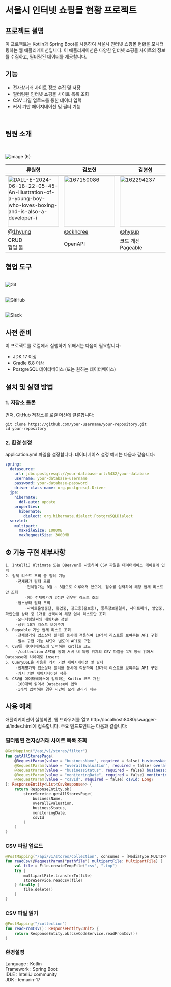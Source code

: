 # 서울시 인터넷 쇼핑몰 현황 프로젝트

## 프로젝트 설명

이 프로젝트는 Kotlin과 Spring Boot를 사용하여 서울시 인터넷 쇼핑몰 현황을 모니터링하는 웹 애플리케이션입니다. 이 애플리케이션은 다양한 인터넷 쇼핑몰 사이트의 정보를 수집하고, 필터링된 데이터를 제공합니다.

## 기능

- 전자상거래 사이트 정보 수집 및 저장
- 필터링된 인터넷 쇼핑몰 사이트 목록 조회
- CSV 파일 업로드를 통한 데이터 입력
- 커서 기반 페이지네이션 및 필터 기능

<br/>

## 팀원 소개

<br/>

![image (6)](https://github.com/seoul-e-commerce-monitor/seoul-e-commerce-monitor/assets/161712242/289e90fd-f1a3-4c4f-a74f-a71b62604c4c)
<table align=center>
    <thead>
        <tr >
            <th style="text-align:center;" >류원형</th>
            <th style="text-align:center;" >김보현</th>
            <th style="text-align:center;" >김형섭</th>
            <th style="text-align:center;" >하지호</th>
        </tr>
    </thead>
    <tbody>
        <tr>
<td><a href="https://ibb.co/XytT1N0"><img width="160" src="https://i.ibb.co/SQBpbWY/DALL-E-2024-06-18-22-05-45-An-illustration-of-a-young-boy-who-loves-boxing-and-is-also-a-developer-i.png" alt="DALL-E-2024-06-18-22-05-45-An-illustration-of-a-young-boy-who-loves-boxing-and-is-also-a-developer-i" border="0"></a></td>
<td><a href="https://imgbb.com/"><img width="160" src="https://i.ibb.co/gDq6WWR/167150086.png" alt="167150086" border="0"></a></td>
<td><a href="https://imgbb.com/"><img width="160" src="https://i.ibb.co/z4t29cZ/162294237.png" alt="162294237" border="0"></a></td>
<td><a href="https://imgbb.com/"><img width="160" src="https://i.ibb.co/jgBGtBw/162549235.png" alt="162549235" border="0"></a></td>
        </tr>
        <tr>
            <td><a href="https://github.com/1hyung">@1hyung</a></td>
            <td><a href="https://github.com/ckhcree">@ckhcree</a></td>
            <td><a href="https://github.com/hysup">@hysup</a></td>
            <td><a href="https://github.com/HJH1111">@HJH1111</a></td>
        </tr>
        <tr>
            <td width="160">CRUD<br>협업 툴 </td>
            <td width="160">OpenAPI</td>
            <td width="160">코드 개선<br>Pageable</td>
            <td width="160">QueryDSL<br> 페이지네이션</td>
        </tr>
    </tbody>
</table>                                                     

## <strong>협업 도구</strong>

<br><img alt="Git" src="https://img.shields.io/badge/Git-F05032?style=flat-squre&logo=git&logoColor=white"/>

<br><img alt="GitHub" src="https://img.shields.io/badge/GitHub-181717?style=flat-squre&logo=github&logoColor=white"/>

<br><img alt="Slack" src="https://img.shields.io/badge/Slack-4A154B?style=flat-squre&logo=slack&logoColor=white"/>

## 사전 준비

이 프로젝트를 로컬에서 실행하기 위해서는 다음이 필요합니다:

- JDK 17 이상
- Gradle 6.8 이상
- PostgreSQL 데이터베이스 (또는 원하는 데이터베이스)

## 설치 및 실행 방법

### 1. 저장소 클론

먼저, GitHub 저장소를 로컬 머신에 클론합니다:

```
git clone https://github.com/your-username/your-repository.git
cd your-repository
```

### 2. 환경 설정

application.yml 파일을 설정합니다. 데이터베이스 설정 예시는 다음과 같습니다:

```yaml
spring:
  datasource:
    url: jdbc:postgresql://your-database-url:5432/your-database
    username: your-database-username
    password: your-database-password
    driver-class-name: org.postgresql.Driver
  jpa:
    hibernate:
      ddl-auto: update
    properties:
      hibernate:
        dialect: org.hibernate.dialect.PostgreSQLDialect
  servlet:
    multipart:
      maxFileSize: 1000MB
      maxRequestSize: 3000MB

```

## ⚙ 기능 구현 세부사항

```
1. IntelliJ Ultimate 또는 DBeaver를 사용하여 CSV 파일을 데이터베이스 테이블에 입력
2. 업체 리스트 조회 중 필터 기능
    ㆍ전체평가 필터 조회
        ㆍ전체평가는 0점 ~ 3점으로 이루어져 있으며, 점수를 입력하여 해당 업체 리스트만 조회
        ㆍ예) 전체평가가 3점인 경우만 리스트 조회
    ㆍ업소상태 필터 조회
        ㆍ사이트운영중단, 휴업중, 광고용(홍보용), 등록정보불일치, 사이트폐쇄, 영업중, 확인안됨 상태 중 1개를 선택하여 해당 업체 리스트만 조회
    ㆍ모니터링날짜의 내림차순 정렬
    ㆍ상위 10개 리스트 보여주기
3. Pageable 기반 업체 리스트 조회
    ㆍ전체평가와 업소상태 필터를 동시에 적용하여 10개씩 리스트를 보여주는 API 구현
    ㆍ필수 구현 기능 API와 별도의 API로 구현
4. CSV를 데이터베이스에 입력하는 Kotlin 코드
    ㆍ/collection API를 통해 서버 내 특정 위치의 CSV 파일을 1개 행씩 읽어서 Database에 차례대로 insert
5. QueryDSL을 사용한 커서 기반 페이지네이션 및 필터
    ㆍ전체평가와 업소상태 필터를 동시에 적용하여 10개씩 리스트를 보여주는 API 구현
    ㆍ커서 기반 페이지네이션 적용
6. CSV를 데이터베이스에 입력하는 Kotlin 코드 개선
    ㆍ100개씩 읽어서 Database에 입력
    ㆍ1개씩 입력하는 경우 시간이 오래 걸리기 때문
```

## 사용 예제

애플리케이션이 실행되면, 웹 브라우저를 열고 http://localhost:8080/swagger-ui/index.html에 접속합니다. 주요 엔드포인트는 다음과 같습니다:

### 필터링된 전자상거래 사이트 목록 조회

```kotlin
@GetMapping("/api/v1/stores/filter")
fun getAllStoresPage(
    @RequestParam(value = "businessName", required = false) businessName: String?,
    @RequestParam(value = "overallEvaluation", required = false) overallEvaluation: String?,
    @RequestParam(value = "businessStatus", required = false) businessStatus: String?,
    @RequestParam(value = "monitoringDate", required = false) monitoringDate: String?,
    @RequestParam(value = "csvId", required = false) csvId: Long?
): ResponseEntity<List<CsvResponse>> {
    return ResponseEntity.ok(
        storeService.getAllStoresPage(
            businessName,
            overallEvaluation,
            businessStatus,
            monitoringDate,
            csvId
        )
    )
}
```

### CSV 파일 업로드

```kotlin
@PostMapping("/api/v1/stores/collection", consumes = [MediaType.MULTIPART_FORM_DATA_VALUE])
fun readCsv(@RequestParam("pathfile") multipartFile: MultipartFile) {
    val file = File.createTempFile("csv", ".tmp")
    try {
        multipartFile.transferTo(file)
        storeService.readCsv(file)
    } finally {
        file.delete()
    }
}
```

### CSV 파일 읽기

```kotlin
@PostMapping("/collection")
fun readFromCsv(): ResponseEntity<Unit> {
    return ResponseEntity.ok(csvCodeService.readFromCsv())
}
```

### 환경설정<br/>

Language : Kotlin<br/>
Framework : Spring Boot<br/>
IDLE : IntelliJ community<br/>
JDK : temurin-17 <br/>
